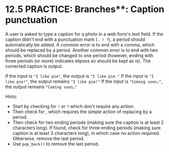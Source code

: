 # 12.5 PRACTICE: Branches**: Caption punctuation
A user is asked to type a caption for a photo in a web form's text field. If the caption didn't end with a punctuation mark (`. ! ?`), a period should automatically be added. A common error is to end with a comma, which should be replaced by a period. Another common error is to end with two periods, which should be changed to one period (however, ending with three periods (or more) indicates elipses so should be kept as is). The corrected caption is output.

If the input is `"I like pie"`, the output is `"I like pie."` If the input is `"I like pie!"`, the output remains `"I like pie!"` If the input is `"Coming soon…"`, the output remains `"Coming soon…"`

Hints:
* Start by checking for `!` or `?` which don't require any action.
* Then check for , which requires the simple action of replacing by a period.
* Then check for two ending periods (making sure the caption is at least 2 characters long). If found, check for three ending periods (making sure caption is at least 3 characters long), in which case no action required. Otherwise, remove the last period.
* Use `pop_back()` to remove the last period.